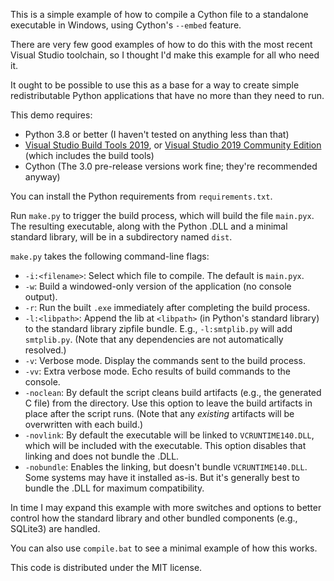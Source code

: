This is a simple example of how to compile a Cython file to a standalone executable in Windows, using Cython's `--embed` feature.

There are very few good examples of how to do this with the most recent Visual Studio toolchain, so I thought I'd make this example for all who need it.

It ought to be possible to use this as a base for a way to create simple redistributable Python applications that have no more than they need to run.

This demo requires:

* Python 3.8 or better (I haven't tested on anything less than that)
* [Visual Studio Build Tools 2019](https://visualstudio.microsoft.com/thank-you-downloading-visual-studio/?sku=BuildTools&rel=16), or [Visual Studio 2019 Community Edition](https://visualstudio.microsoft.com/downloads/) (which includes the build tools)
* Cython (The 3.0 pre-release versions work fine; they're recommended anyway)

You can install the Python requirements from `requirements.txt`.

Run `make.py` to trigger the build process, which will build the file `main.pyx`. The resulting executable, along with the Python .DLL and a minimal standard library, will be in a subdirectory named `dist`.

`make.py` takes the following command-line flags:

* `-i:<filename>`: Select which file to compile. The default is `main.pyx`.
* `-w`: Build a windowed-only version of the application (no console output).
* `-r`: Run the built `.exe` immediately after completing the build process.
* `-l:<libpath>`: Append the lib at `<libpath>` (in Python's standard library) to the standard library zipfile bundle. E.g., `-l:smtplib.py` will add `smtplib.py`. (Note that any dependencies are not automatically resolved.)
* `-v`: Verbose mode. Display the commands sent to the build process.
* `-vv`: Extra verbose mode. Echo results of build commands to the console.
* `-noclean`: By default the script cleans build artifacts (e.g., the generated C file) from the directory. Use this option to leave the build artifacts in place after the script runs. (Note that any *existing* artifacts will be overwritten with each build.)
* `-novlink`: By default the executable will be linked to `VCRUNTIME140.DLL`, which will be included with the executable. This option disables that linking and does not bundle the .DLL.
* `-nobundle`: Enables the linking, but doesn't bundle `VCRUNTIME140.DLL`. Some systems may have it installed as-is. But it's generally best to bundle the .DLL for maximum compatibility.

In time I may expand this example with more switches and options to better control how the standard library and other bundled components (e.g., SQLite3) are handled.

You can also use `compile.bat` to see a minimal example of how this works.

This code is distributed under the MIT license.